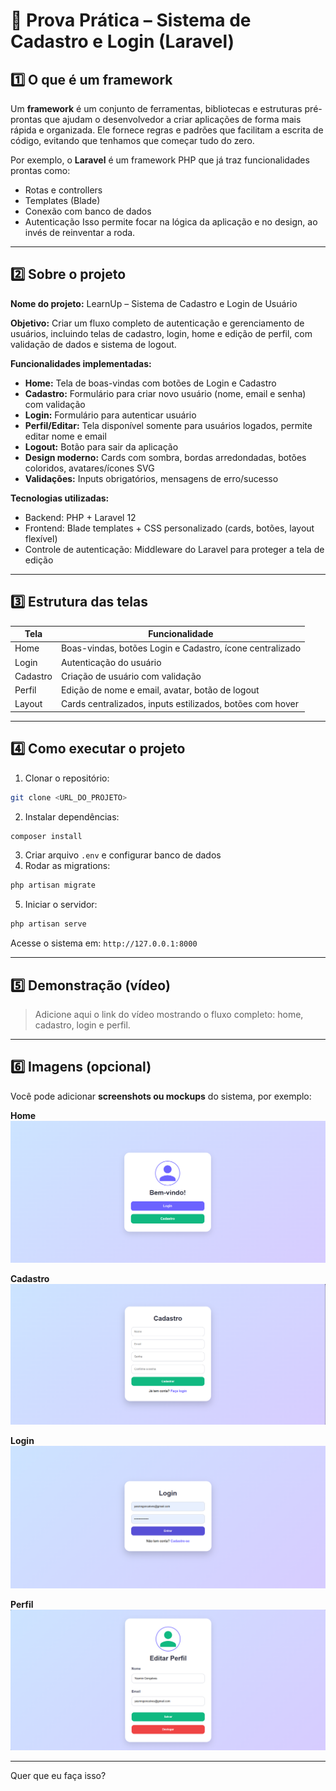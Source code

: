 # 📝 Prova Prática – Sistema de Cadastro e Login (Laravel)

## 1️⃣ O que é um framework

Um **framework** é um conjunto de ferramentas, bibliotecas e estruturas pré-prontas que ajudam o desenvolvedor a criar aplicações de forma mais rápida e organizada.
Ele fornece regras e padrões que facilitam a escrita de código, evitando que tenhamos que começar tudo do zero.

Por exemplo, o **Laravel** é um framework PHP que já traz funcionalidades prontas como:

* Rotas e controllers
* Templates (Blade)
* Conexão com banco de dados
* Autenticação
  Isso permite focar na lógica da aplicação e no design, ao invés de reinventar a roda.

---

## 2️⃣ Sobre o projeto

**Nome do projeto:** LearnUp – Sistema de Cadastro e Login de Usuário

**Objetivo:**
Criar um fluxo completo de autenticação e gerenciamento de usuários, incluindo telas de cadastro, login, home e edição de perfil, com validação de dados e sistema de logout.

**Funcionalidades implementadas:**

* **Home:** Tela de boas-vindas com botões de Login e Cadastro
* **Cadastro:** Formulário para criar novo usuário (nome, email e senha) com validação
* **Login:** Formulário para autenticar usuário
* **Perfil/Editar:** Tela disponível somente para usuários logados, permite editar nome e email
* **Logout:** Botão para sair da aplicação
* **Design moderno:** Cards com sombra, bordas arredondadas, botões coloridos, avatares/ícones SVG
* **Validações:** Inputs obrigatórios, mensagens de erro/sucesso

**Tecnologias utilizadas:**

* Backend: PHP + Laravel 12
* Frontend: Blade templates + CSS personalizado (cards, botões, layout flexível)
* Controle de autenticação: Middleware do Laravel para proteger a tela de edição

---

## 3️⃣ Estrutura das telas

| Tela     | Funcionalidade                                            |
| -------- | --------------------------------------------------------- |
| Home     | Boas-vindas, botões Login e Cadastro, ícone centralizado  |
| Login    | Autenticação do usuário                                   |
| Cadastro | Criação de usuário com validação                          |
| Perfil   | Edição de nome e email, avatar, botão de logout           |
| Layout   | Cards centralizados, inputs estilizados, botões com hover |

---

## 4️⃣ Como executar o projeto

1. Clonar o repositório:

```bash
git clone <URL_DO_PROJETO>
```

2. Instalar dependências:

```bash
composer install
```

3. Criar arquivo `.env` e configurar banco de dados
4. Rodar as migrations:

```bash
php artisan migrate
```

5. Iniciar o servidor:

```bash
php artisan serve
```

Acesse o sistema em: `http://127.0.0.1:8000`

---

## 5️⃣ Demonstração (vídeo)

> Adicione aqui o link do vídeo mostrando o fluxo completo: home, cadastro, login e perfil.

---

## 6️⃣ Imagens (opcional)

Você pode adicionar **screenshots ou mockups** do sistema, por exemplo:

**Home**
![Home](./imagens/home.png)

**Cadastro**
![Cadastro](./imagens/register.png)

**Login**
![Login](./imagens/login.png)

**Perfil**
![Perfil](./imagens/edit.png)

---

Quer que eu faça isso?
